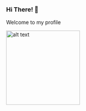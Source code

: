 ### Hi There! 👋

Welcome to my profile

<img src="https://user-images.githubusercontent.com/37126943/87268016-a6fb7c00-c50c-11ea-9804-0776fecd990c.png" alt="alt text" width="200" height="200">

<!--
**mariamantar/mariamantar** is a ✨ _special_ ✨ repository because its `README.md` (this file) appears on your GitHub profile.

Here are some ideas to get you started:

- 🔭 I’m currently working on ...
- 🌱 I’m currently learning ...
- 👯 I’m looking to collaborate on ...
- 🤔 I’m looking for help with ...
- 💬 Ask me about ...
- 📫 How to reach me: ...
- 😄 Pronouns: ...
- ⚡ Fun fact: ...
-->
